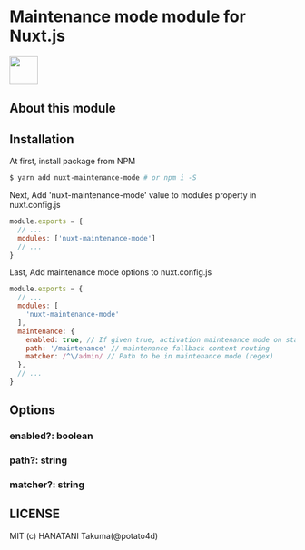 # Maintenance mode module for Nuxt.js

<a href="https://patreon.com/potato4d">
  <img src="https://c5.patreon.com/external/logo/become_a_patron_button@2x.png" height="50">
</a>

## About this module

## Installation

At first, install package from NPM

```bash
$ yarn add nuxt-maintenance-mode # or npm i -S
```

Next, Add 'nuxt-maintenance-mode' value to modules property in nuxt.config.js

```js
module.exports = {
  // ...
  modules: ['nuxt-maintenance-mode']
  // ...
}
```

Last, Add maintenance mode options to nuxt.config.js

```js
module.exports = {
  // ...
  modules: [
    'nuxt-maintenance-mode'
  ],
  maintenance: {
    enabled: true, // If given true, activation maintenance mode on startup your nuxt application
    path: '/maintenance' // maintenance fallback content routing
    matcher: /^\/admin/ // Path to be in maintenance mode (regex)
  },
  // ...
}
```

## Options

### enabled?: boolean

### path?: string

### matcher?: string

## LICENSE

MIT (c) HANATANI Takuma(@potato4d)
